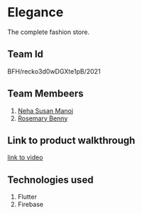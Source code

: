 # Elegance

The complete fashion store.

## Team Id
BFH/recko3d0wDGXte1pB/2021

## Team Membeers
1. [Neha Susan Manoj](https://github.com/neha771)
2. [Rosemary Benny](https://github.com/Rosemary-benny)

## Link to product walkthrough
[link to video](https://drive.google.com/file/d/1NXZwj5VQjNQvZsEdovGKIeLMA3yvdHBL/view?usp=sharing)

## Technologies used
1. Flutter
2. Firebase


